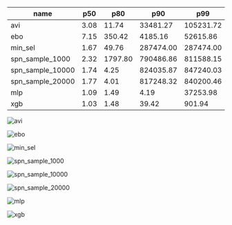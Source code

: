| name | p50 | p80 | p90 | p99 |
| --- | --- | --- | --- | --- |
| avi | 3.08 | 11.74 | 33481.27 | 105231.72 |
| ebo | 7.15 | 350.42 | 4185.16 | 52615.86 |
| min_sel | 1.67 | 49.76 | 287474.00 | 287474.00 |
| spn_sample_1000 | 2.32 | 1797.80 | 790486.86 | 811588.15 |
| spn_sample_10000 | 1.74 | 4.25 | 824035.87 | 847240.03 |
| spn_sample_20000 | 1.77 | 4.01 | 817248.32 | 840200.46 |
| mlp | 1.09 | 1.49 | 4.19 | 37253.98 |
| xgb | 1.03 | 1.48 | 39.42 | 901.94 |

![avi](avi.png)

![ebo](ebo.png)

![min_sel](min_sel.png)

![spn_sample_1000](spn_sample_1000.png)

![spn_sample_10000](spn_sample_10000.png)

![spn_sample_20000](spn_sample_20000.png)

![mlp](mlp.png)

![xgb](xgb.png)

